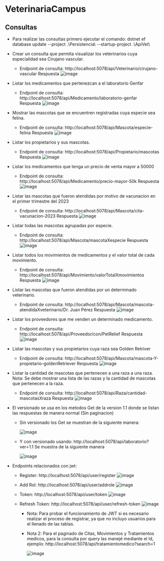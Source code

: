 # VeterinariaCampus

## Consultas
- Para realizar las consultas primero ejecutar el comando: dotnet ef database update --project .\Persistencia\ --startup-project .\ApiVet\

 * Crear un consulta que permita visualizar los veterinarios cuya especialidad sea Cirujano vascular.
   - Endpoint de consulta: http://localhost:5078/api/Veterinario/cirujano-vascular
    Respuesta
    ![image](https://github.com/OSCARJMG23/VeterinariaCampus/assets/133609079/21a9797f-db47-4ed4-a297-3f0f9a74f8bf)

  * Listar los medicamentos que pertenezcan a el laboratorio Genfar
    - Endpoint de consulta: http://localhost:5078/api/Medicamento/laboratorio-genfar
      Respuesta
      ![image](https://github.com/OSCARJMG23/VeterinariaCampus/assets/133609079/17b9fb0e-f7f2-4c8b-8c97-f8999a9d0d2a)
  
  * Mostrar las mascotas que se encuentren registradas cuya especie sea felina.
    - Endpoint de consulta: http://localhost:5078/api/Mascota/especie-felina
      Respuesta
      ![image](https://github.com/OSCARJMG23/VeterinariaCampus/assets/133609079/e81e45ed-2575-4239-a6b4-62059ec86c60)
  
  * Listar los propietarios y sus mascotas.
    - Endpoint de consulta: http://localhost:5078/api/Propietario/mascotas
      Respuesta
      ![image](https://github.com/OSCARJMG23/VeterinariaCampus/assets/133609079/ce83ab35-dd29-47f5-95f0-01e12eafcfa1)
  
  * Listar los medicamentos que tenga un precio de venta mayor a 50000
    - Endpoint de consulta: http://localhost:5078/api/Medicamento/precio-mayor-50k
      Respuesta
      ![image](https://github.com/OSCARJMG23/VeterinariaCampus/assets/133609079/ed3fd86e-78be-4191-bedb-61a82606c299)

  * Listar las mascotas que fueron atendidas por motivo de vacunacion en el primer trimestre del 2023
    - Endpoint de consulta: http://localhost:5078/api/Mascota/cita-vacunacion-2023
      Respuesta
      ![image](https://github.com/OSCARJMG23/VeterinariaCampus/assets/133609079/e6f7156d-a725-427a-b85e-73bdc1c36892)
    
  * Listar todas las mascotas agrupadas por especie.
    - Endpoint de consulta: http://localhost:5078/api/Mascota/mascotaXespecie
      Respuesta
      ![image](https://github.com/OSCARJMG23/VeterinariaCampus/assets/133609079/5c73a329-d041-4afd-9080-2bf1f188aaf7)
      
  * Listar todos los movimientos de medicamentos y el valor total de cada movimiento.
    - Endpoint de consulta: http://localhost:5078/api/Movimiento/valorTotalXmovimientos
      Respuesta
      ![image](https://github.com/OSCARJMG23/VeterinariaCampus/assets/133609079/b75731b0-3e3f-42ac-b5ae-4b97b400c9da)

  * Listar las mascotas que fueron atendidas por un determinado veterinario.
    - Endpoint de consulta: http://localhost:5078/api/Mascota/mascota-atendidaXveterinario/Dr. Juan Pérez
      Respuesta
      ![image](https://github.com/OSCARJMG23/VeterinariaCampus/assets/133609079/40917cbf-393d-45a3-9e22-f8933c278fe9)

  * Listar los proveedores que me venden un determinado medicamento.
    - Endpoint de consulta: http://localhost:5078/api/Proveedor/con/PetRelief
      Respuesta
      ![image](https://github.com/OSCARJMG23/VeterinariaCampus/assets/133609079/3cc63e48-6bca-47a6-bf37-8d8a2c6c7ebd)
 
  * Listar las mascotas y sus propietarios cuya raza sea Golden Retriver
    - Endpoint de consulta: http://localhost:5078/api/Mascota/mascota-Y-propietario-goldenRetriever
      Respuesta
      ![image](https://github.com/OSCARJMG23/VeterinariaCampus/assets/133609079/3b3c5811-3445-4531-bf6c-2c2ab8d33fd0)

  * Listar la cantidad de mascotas que pertenecen a una raza a una raza. Nota: Se debe mostrar una lista de las razas y la cantidad de mascotas que pertenecen a la raza.
    - Endpoint de consulta: http://localhost:5078/api/Raza/cantidad-mascotasXraza
      Respuesta
      ![image](https://github.com/OSCARJMG23/VeterinariaCampus/assets/133609079/ce9dc46c-19b2-44fd-90e8-cef41a860a31)

  * El versionado se usa en los metodos Get de la version 1.1 donde se listan las respuestas de manera normal (Sin paginacion)
    - Sin versionado los Get se muestran de la siguiente manera:
      
      ![image](https://github.com/OSCARJMG23/VeterinariaCampus/assets/133609079/663f79bf-9b7b-43bd-8290-0bce840d8444)

    - Y con versionado usando: http://localhost:5078/api/laboratorio?ver=1.1
      Se muestra de la siguiente manera
      
      ![image](https://github.com/OSCARJMG23/VeterinariaCampus/assets/133609079/522de03b-467a-473b-88f0-b16b544e0b39)

  * Endpoints relacionados con jwt:
    - Register: http://localhost:5078/api/user/register
      ![image](https://github.com/OSCARJMG23/VeterinariaCampus/assets/133609079/23a95a3a-e856-41fe-8d2f-717ed6dd3931)

    - Add Rol: http://localhost:5078/api/user/addrole
      ![image](https://github.com/OSCARJMG23/VeterinariaCampus/assets/133609079/6c2bcf00-406d-425e-8a8a-b2d91f96971c)

    - Token: http://localhost:5078/api/user/token
      ![image](https://github.com/OSCARJMG23/VeterinariaCampus/assets/133609079/fa80a791-24e0-42bc-8f6e-f86baa032b3d)

    - Refresh Token: http://localhost:5078/api/user/refresh-token
      ![image](https://github.com/OSCARJMG23/VeterinariaCampus/assets/133609079/fce0005e-29d6-430f-976b-98892f9be409)

      * Nota: Para probar el funcionamiento de JWT si es necesario realizar el proceso de registrar, ya que no incluyo usuarios para el llenado de las tablas.
      * Nota 2: Para el paginado de Citas, Movimientos y Tratamientos medicos, para la consulta por query las manejé mediante el Id, ejemplo: http://localhost:5078/api/tratamientomedico?search=1
     
        ![image](https://github.com/OSCARJMG23/VeterinariaCampus/assets/133609079/ec74e093-e748-42c4-92cc-51e6aebd0a92)

        





